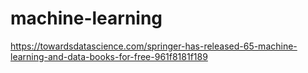 # machine-learning
https://towardsdatascience.com/springer-has-released-65-machine-learning-and-data-books-for-free-961f8181f189
